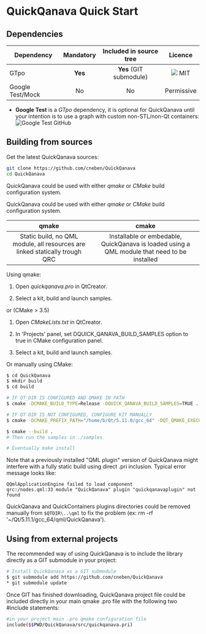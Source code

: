QuickQanava Quick Start 
============================

Dependencies
------------------

| Dependency                | Mandatory         |   Included in source tree       |   Licence       |
| ---                       | :---:             | :---:                           | :---:           |
| GTpo                      | **Yes**           |       **Yes** (GIT submodule)   |   ![](https://img.shields.io/badge/license-MIT-blue.svg) MIT|
| Google Test/Mock          | No                |       No                        |    Permissive   |

- **Google Test** is a *GTpo* dependency, it is optional for QuickQanava until your intention is to use a graph with custom non-STL/non-Qt containers: ![Google Test GitHub](https://github.com/google/googletest)

Building from sources
------------------

Get the latest QuickQanava sources:

```sh
git clone https://github.com/cneben/QuickQanava
cd QuickQanava
```

QuickQanava could be used with either _qmake_ or _CMake_ build configuration system.

QuickQanava could be used with either _qmake_ or _CMake_ build configuration system.

| qmake                | cmake             | 
| :---:                | :---:             | 
| Static build, no QML module, all resources are linked statically trough QRC | Installable or embedable, QuickQanava is loaded using a QML module that need to be installed | 

Using qmake:

1. Open _quickqanava.pro_ in QtCreator.

2. Select a kit, build and launch samples.

or (CMake > 3.5)

1. Open _CMakeLists.txt_ in QtCreator.

2. In 'Projects' panel, set DQUICK_QANAVA_BUILD_SAMPLES option to true in CMake configuration panel.

3. Select a kit, build and launch samples.

Or manually using CMake:

```sh
$ cd QuickQanava
$ mkdir build
$ cd build

# IF QT_DIR IS CONFIGURED AND QMAKE IN PATH
$ cmake -DCMAKE_BUILD_TYPE=Release -DQUICK_QANAVA_BUILD_SAMPLES=TRUE ..

# IF QT DIR IS NOT CONFIGURED, CONFIGURE KIT MANUALLY
$ cmake -DCMAKE_PREFIX_PATH="/home/b/Qt/5.11.0/gcc_64" -DQT_QMAKE_EXECUTABLE="/home/b/Qt/5.11.0/gcc_64/bin/qmake"  -DQUICK_QANAVA_BUILD_SAMPLES=TRUE ../QuickQanava/

$ cmake --build .
# Then run the samples in ./samples

# Eventually make install
```


Note that a previously installed "QML plugin" version of QuickQanava might interfere with a fully static build using direct .pri inclusion. Typical error message looks like:

```
QQmlApplicationEngine failed to load component
qrc:/nodes.qml:33 module "QuickQanava" plugin "quickqanavaplugin" not found
```

QuickQanava and QuickContainers plugins directories could be removed manually from `$QTDIR\..\qml` to fix the problem (ex: rm -rf '~/Qt/5.11.1/gcc_64/qml/QuickQanava').


Using from external projects
------------------

The recommended way of using QuickQanava is to include the library directly as a GIT submodule in your project:

```sh
# Install QuickQanava as a GIT submodule
$ git submodule add https://github.com/cneben/QuickQanava
* git submodule update
```

Once GIT has finished downloading, QuickQanava project file could be included directly in your main qmake .pro file with the following two #include statements:

```sh
#in your project main .pro qmake configuration file
include($$PWD/QuickQanava/src/quickqanava.pri)
```
